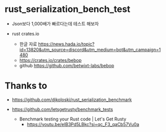 # rust_serialization_bench_test

- Json보다 1,000배가 빠르다는데 테스트 해보자

- rust crates.io
  - 한글 자료 https://news.hada.io/topic?id=13820&utm_source=discord&utm_medium=bot&utm_campaign=1480
  - https://crates.io/crates/bebop
  - github https://github.com/betwixt-labs/bebop

# Thanks to 
- https://github.com/djkoloski/rust_serialization_benchmark

- https://github.com/letsgetrusty/benchmark_tests
  - Benchmark testing your Rust code | Let's Get Rusty
    - https://youtu.be/eIB3Pd5LBkc?si=qc_F3_qaCb57Vu0a
